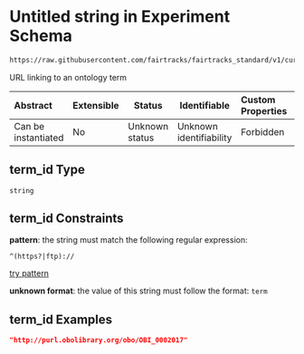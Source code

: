 # Untitled string in Experiment Schema

```txt
https://raw.githubusercontent.com/fairtracks/fairtracks_standard/v1/current/json/schema/fairtracks_experiment.schema.json#/properties/technique/properties/term_id
```

URL linking to an ontology term


| Abstract            | Extensible | Status         | Identifiable            | Custom Properties | Additional Properties | Access Restrictions | Defined In                                                                                                     |
| :------------------ | ---------- | -------------- | ----------------------- | :---------------- | --------------------- | ------------------- | -------------------------------------------------------------------------------------------------------------- |
| Can be instantiated | No         | Unknown status | Unknown identifiability | Forbidden         | Allowed               | none                | [fairtracks_experiment.schema.json\*](../json/schema/fairtracks_experiment.schema.json "open original schema") |

## term_id Type

`string`

## term_id Constraints

**pattern**: the string must match the following regular expression: 

```regexp
^(https?|ftp)://
```

[try pattern](https://regexr.com/?expression=%5E(https%3F%7Cftp)%3A%2F%2F "try regular expression with regexr.com")

**unknown format**: the value of this string must follow the format: `term`

## term_id Examples

```json
"http://purl.obolibrary.org/obo/OBI_0002017"
```
